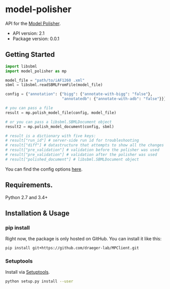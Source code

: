 # model-polisher
API for the [Model Polisher](https://github.com/draeger-lab/MPServer).

- API version: 2.1
- Package version: 0.0.1

## Getting Started

```python
import libsbml
import model_polisher as mp

model_file = "path/to/iAF1260 .xml"
sbml = libsbml.readSBMLFromFile(model_file)

config = {"annotation": {"bigg": {"annotate-with-bigg": "false"},
                         "annotatedb": {"annotate-with-adb": "false"}}}

# you can pass a file
result = mp.polish_model_file(config, model_file)

# or you can pass a libsbml.SBMLDocument object
result2 = mp.polish_model_document(config, sbml)

# result is a dictionary with five keys:
# result["run_id"] # server-side run id for troubleshooting
# result["diff"] # datastructure that attempts to show all the changes that were performed by the polisher
# result["pre_validation"] # validation before the polisher was used
# result["pre_validation"] # validation after the polisher was used
# result["polished_document"] # libsbml.SBMLDocument object
```

You can find the config options [here](examples/default-request-config.json).

## Requirements.

Python 2.7 and 3.4+

## Installation & Usage
### pip install

Right now, the package is only hosted on GitHub. You can install it like this:

```sh
pip install git+https://github.com/draeger-lab/MPClient.git
```

### Setuptools

Install via [Setuptools](http://pypi.python.org/pypi/setuptools).

```sh
python setup.py install --user
```
